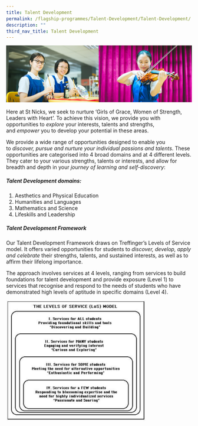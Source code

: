 ```yaml
---
title: Talent Development
permalink: /flagship-programmes/Talent-Development/Talent-Development/
description: ""
third_nav_title: Talent Development
---
```

![](/images/01%20Banner%20Photos/01%20subpage%20flagship-programme.jpg)

Here at St Nicks, we seek to nurture ‘Girls of Grace, Women of Strength, Leaders with Heart’. To achieve this vision, we provide you with opportunities to&nbsp;*explore*&nbsp;your interests, talents and strengths, and&nbsp;*empower*&nbsp;you to develop your potential in these areas.&nbsp;  
  
  
We provide a wide range of opportunities designed to enable you to&nbsp;*discover, pursue and nurture your individual passions and talents*.&nbsp;These opportunities are categorised into 4 broad domains and at 4 different levels. They cater to your various strengths, talents or interests, and allow for breadth and depth in your&nbsp;*journey of learning and self-discovery*:  
  
##### **Talent Development domains:**

1.  Aesthetics and Physical Education
2.  Humanities and Languages  
3.  Mathematics and Science  
4.  Lifeskills and Leadership


##### **Talent Development Framework**
  
Our Talent Development Framework draws on Treffinger’s Levels of Service model. It offers varied opportunities for students to&nbsp;*discover, develop, apply and celebrate*&nbsp;their strengths, talents, and sustained interests, as well as to affirm their lifelong importance.  
  
The approach involves services at 4 levels, ranging from services to build foundations for talent development and provide exposure (Level 1) to services that recognise and respond to the needs of students who have demonstrated high levels of aptitude in specific domains (Level 4).

<img src="/images/02%20Flagship%20Programmes/SAP%20Flagship%20Programme/2023%20Treffinger%20Model%20LOS.png" style="width: 75%" align="center">
